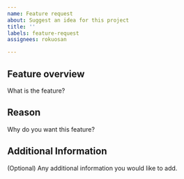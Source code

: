 ```yaml
---
name: Feature request
about: Suggest an idea for this project
title: ''
labels: feature-request
assignees: rokuosan

---
```


## Feature overview

What is the feature?

## Reason

Why do you want this feature?

## Additional Information

(Optional) Any additional information you would like to add.
